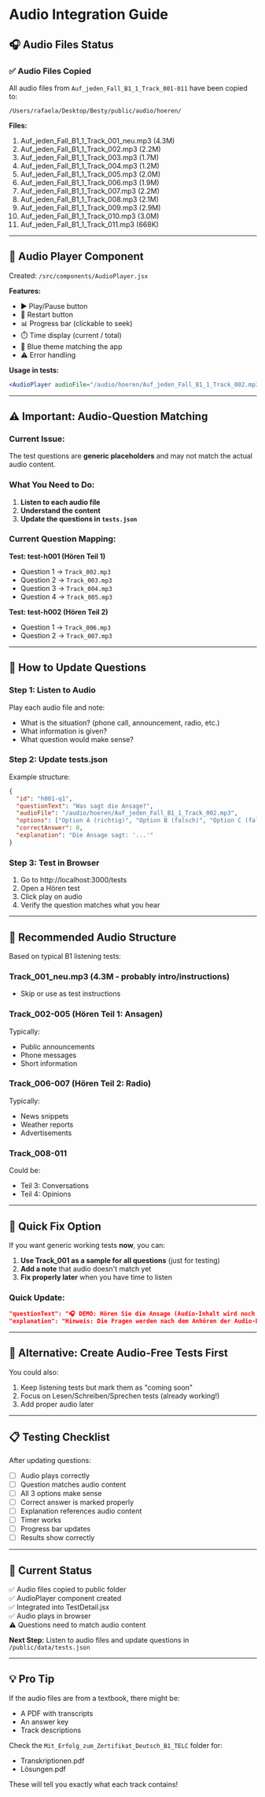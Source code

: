 # Audio Integration Guide

## 🎧 Audio Files Status

### ✅ Audio Files Copied

All audio files from `Auf_jeden_Fall_B1_1_Track_001-011` have been copied to:

```
/Users/rafaela/Desktop/Besty/public/audio/hoeren/
```

**Files:**

1. Auf_jeden_Fall_B1_1_Track_001_neu.mp3 (4.3M)
2. Auf_jeden_Fall_B1_1_Track_002.mp3 (2.2M)
3. Auf_jeden_Fall_B1_1_Track_003.mp3 (1.7M)
4. Auf_jeden_Fall_B1_1_Track_004.mp3 (1.2M)
5. Auf_jeden_Fall_B1_1_Track_005.mp3 (2.0M)
6. Auf_jeden_Fall_B1_1_Track_006.mp3 (1.9M)
7. Auf_jeden_Fall_B1_1_Track_007.mp3 (2.2M)
8. Auf_jeden_Fall_B1_1_Track_008.mp3 (2.1M)
9. Auf_jeden_Fall_B1_1_Track_009.mp3 (2.9M)
10. Auf_jeden_Fall_B1_1_Track_010.mp3 (3.0M)
11. Auf_jeden_Fall_B1_1_Track_011.mp3 (668K)

---

## 🎵 Audio Player Component

Created: `/src/components/AudioPlayer.jsx`

**Features:**

- ▶️ Play/Pause button
- 🔄 Restart button
- 📊 Progress bar (clickable to seek)
- ⏱️ Time display (current / total)
- 🎨 Blue theme matching the app
- ⚠️ Error handling

**Usage in tests:**

```jsx
<AudioPlayer audioFile="/audio/hoeren/Auf_jeden_Fall_B1_1_Track_002.mp3" />
```

---

## ⚠️ Important: Audio-Question Matching

### Current Issue:

The test questions are **generic placeholders** and may not match the actual audio content.

### What You Need to Do:

1. **Listen to each audio file**
2. **Understand the content**
3. **Update the questions in `tests.json`**

### Current Question Mapping:

**Test: test-h001 (Hören Teil 1)**

- Question 1 → `Track_002.mp3`
- Question 2 → `Track_003.mp3`
- Question 3 → `Track_004.mp3`
- Question 4 → `Track_005.mp3`

**Test: test-h002 (Hören Teil 2)**

- Question 1 → `Track_006.mp3`
- Question 2 → `Track_007.mp3`

---

## 📝 How to Update Questions

### Step 1: Listen to Audio

Play each audio file and note:

- What is the situation? (phone call, announcement, radio, etc.)
- What information is given?
- What question would make sense?

### Step 2: Update tests.json

Example structure:

```json
{
  "id": "h001-q1",
  "questionText": "Was sagt die Ansage?",
  "audioFile": "/audio/hoeren/Auf_jeden_Fall_B1_1_Track_002.mp3",
  "options": ["Option A (richtig)", "Option B (falsch)", "Option C (falsch)"],
  "correctAnswer": 0,
  "explanation": "Die Ansage sagt: '...'"
}
```

### Step 3: Test in Browser

1. Go to http://localhost:3000/tests
2. Open a Hören test
3. Click play on audio
4. Verify the question matches what you hear

---

## 🎯 Recommended Audio Structure

Based on typical B1 listening tests:

### Track_001_neu.mp3 (4.3M - probably intro/instructions)

- Skip or use as test instructions

### Track_002-005 (Hören Teil 1: Ansagen)

Typically:

- Public announcements
- Phone messages
- Short information

### Track_006-007 (Hören Teil 2: Radio)

Typically:

- News snippets
- Weather reports
- Advertisements

### Track_008-011

Could be:

- Teil 3: Conversations
- Teil 4: Opinions

---

## 🔧 Quick Fix Option

If you want generic working tests **now**, you can:

1. **Use Track_001 as a sample for all questions** (just for testing)
2. **Add a note** that audio doesn't match yet
3. **Fix properly later** when you have time to listen

### Quick Update:

```json
"questionText": "🎧 DEMO: Hören Sie die Ansage (Audio-Inhalt wird noch angepasst)",
"explanation": "Hinweis: Die Fragen werden nach dem Anhören der Audio-Dateien aktualisiert."
```

---

## 🎨 Alternative: Create Audio-Free Tests First

You could also:

1. Keep listening tests but mark them as "coming soon"
2. Focus on Lesen/Schreiben/Sprechen tests (already working!)
3. Add proper audio later

---

## 📋 Testing Checklist

After updating questions:

- [ ] Audio plays correctly
- [ ] Question matches audio content
- [ ] All 3 options make sense
- [ ] Correct answer is marked properly
- [ ] Explanation references audio content
- [ ] Timer works
- [ ] Progress bar updates
- [ ] Results show correctly

---

## 🚀 Current Status

✅ Audio files copied to public folder  
✅ AudioPlayer component created  
✅ Integrated into TestDetail.jsx  
✅ Audio plays in browser  
⚠️ Questions need to match audio content

**Next Step:** Listen to audio files and update questions in `/public/data/tests.json`

---

## 💡 Pro Tip

If the audio files are from a textbook, there might be:

- A PDF with transcripts
- An answer key
- Track descriptions

Check the `Mit_Erfolg_zum_Zertifikat_Deutsch_B1_TELC` folder for:

- Transkriptionen.pdf
- Lösungen.pdf

These will tell you exactly what each track contains!
